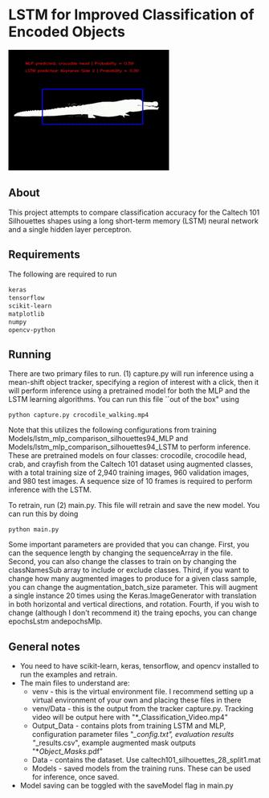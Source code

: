 # LSTM for Improved Classification of Encoded Objects
![Crocodile object classification](https://github.com/dtkutzke/lstm/blob/main/crocodile_output.gif)

## About
This project attempts to compare classification accuracy
for the Caltech 101 Silhouettes shapes using a long short-term
memory (LSTM) neural network and a single hidden layer perceptron.

## Requirements
The following are required to run
```
keras
tensorflow
scikit-learn
matplotlib
numpy
opencv-python
```

## Running
There are two primary files to run. (1) capture.py will run inference using a
mean-shift object tracker, specifying a region of interest with a click, then
it will perform inference using a pretrained model for both the MLP and the LSTM
learning algorithms. You can run this file ``out of the box" using
```
python capture.py crocodile_walking.mp4
```
Note that this utilizes the following configurations from training
Models/lstm_mlp_comparison_silhouettes94_MLP and Models/lstm_mlp_comparison_silhouettes94_LSTM to perform inference. These are pretrained models on four classes: crocodile, crocodile head, crab, and crayfish from the Caltech 101 dataset using augmented classes, with a total training size of 2,940 training images, 960 validation images, and 980 test images. A sequence size of 10 frames is required to perform inference with the LSTM.

To retrain, run (2) main.py. This file will retrain and save the new model. You can run this by doing
```
python main.py
```
Some important parameters are provided that you can change. First, you can the sequence length by changing the sequenceArray in the file. Second, you can also change the classes to train on by changing the classNamesSub array to include or exclude classes. Third, if you want to change how many augmented images to 
produce for a given class sample, you can change the 
augmentation_batch_size parameter. This will augment a single instance
20 times using the Keras.ImageGenerator with translation in both
horizontal and vertical directions, and rotation. Fourth, if you wish to change
(although I don't recommend it) the traing epochs, you can change epochsLstm andepochsMlp.

## General notes
* You need to have scikit-learn, keras, tensorflow, and opencv installed to 
run the examples and retrain. 
* The main files to understand are:
	- venv - this is the virtual environment file. I recommend setting
		 up a virtual environment of your own and placing these
                 files in there
	- venv/Data - this is the output from the tracker capture.py. Tracking
                      video will be output here with
                      "*_Classification_Video.mp4"
	- Output_Data - contains plots from training LSTM and MLP,
                        configuration parameter files "*_config.txt",
                        evaluation results "*_results.csv", example
                        augmented mask outputs "*_Object_Masks_<classname>.pdf"
	- Data - contains the dataset. Use caltech101_silhouettes_28_split1.mat
	- Models - saved models from the training runs. These can be used
                   for inference, once saved.
* Model saving can be toggled with the saveModel flag in main.py 

